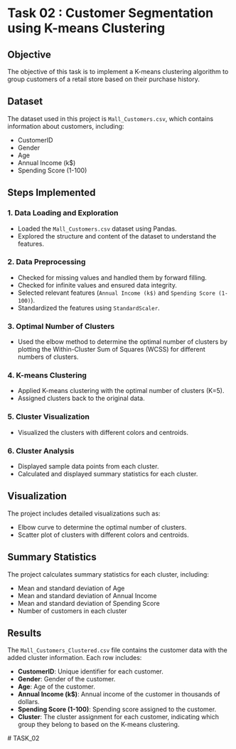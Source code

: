# Task 02 : Customer Segmentation using K-means Clustering

## Objective
The objective of this task is to implement a K-means clustering algorithm to group customers of a retail store based on their purchase history. 

## Dataset
The dataset used in this project is `Mall_Customers.csv`, which contains information about customers, including:
- CustomerID
- Gender
- Age
- Annual Income (k$)
- Spending Score (1-100)

## Steps Implemented

### 1. Data Loading and Exploration
- Loaded the `Mall_Customers.csv` dataset using Pandas.
- Explored the structure and content of the dataset to understand the features.

### 2. Data Preprocessing
- Checked for missing values and handled them by forward filling.
- Checked for infinite values and ensured data integrity.
- Selected relevant features (`Annual Income (k$)` and `Spending Score (1-100)`).
- Standardized the features using `StandardScaler`.

### 3. Optimal Number of Clusters
- Used the elbow method to determine the optimal number of clusters by plotting the Within-Cluster Sum of Squares (WCSS) for different numbers of clusters.

### 4. K-means Clustering
- Applied K-means clustering with the optimal number of clusters (K=5).
- Assigned clusters back to the original data.

### 5. Cluster Visualization
- Visualized the clusters with different colors and centroids.

### 6. Cluster Analysis
- Displayed sample data points from each cluster.
- Calculated and displayed summary statistics for each cluster.

## Visualization
The project includes detailed visualizations such as:
- Elbow curve to determine the optimal number of clusters.
- Scatter plot of clusters with different colors and centroids.

## Summary Statistics
The project calculates summary statistics for each cluster, including:
- Mean and standard deviation of Age
- Mean and standard deviation of Annual Income
- Mean and standard deviation of Spending Score
- Number of customers in each cluster

## Results
The `Mall_Customers_Clustered.csv` file contains the customer data with the added cluster information. Each row includes:
- **CustomerID**: Unique identifier for each customer.
- **Gender**: Gender of the customer.
- **Age**: Age of the customer.
- **Annual Income (k$)**: Annual income of the customer in thousands of dollars.
- **Spending Score (1-100)**: Spending score assigned to the customer.
- **Cluster**: The cluster assignment for each customer, indicating which group they belong to based on the K-means clustering.

#   T A S K _ 0 2  
 